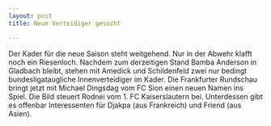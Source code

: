 ```yaml
---
layout: post
title: Neue Verteidiger gesucht

---
```


Der Kader für die neue Saison steht weitgehend. Nur in der Abwehr klafft noch ein Riesenloch. Nachdem zum derzeitigen Stand Bamba Anderson in Gladbach bleibt, stehen mit Amedick und Schildenfeld zwei nur bedingt bundesligataugliche Innenverteidiger im Kader. Die Frankfurter Rundschau bringt jetzt mit Michael Dingsdag vom FC Sion einen neuen Namen ins Spiel. Die Bild steuert Rodnei vom 1. FC Kaiserslautern bei. Unterdessen gibt es offenbar Interessenten für Djakpa (aus Frankreich) und Friend (aus Asien).


